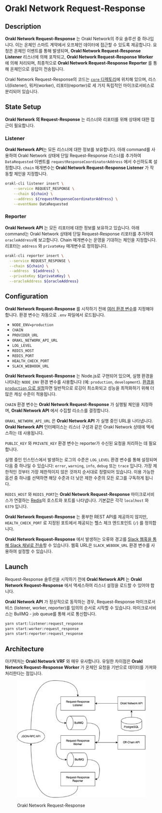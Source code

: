 # Orakl Network Request-Response

## Description

**Orakl Network Request-Response** 는 Orakl Network의 주요 솔루션 중 하나입니다. 이는 온체인 스마트 계약에서 오프체인 데이터에 접근할 수 있도록 제공합니다. 요청은 온체인 이벤트를 통해 발생되며, **Orakl Network Request-Response Listener** 리스너에 의해 포착되고, **Orakl Network Request-Response Worker** 에 의해 처리되며, 최종적으로 **Orakl Network Request-Response Reporter** 를 통해 온체인으로 응답이 전송됩니다.

Orakl Network Request-Response의 코드는 [`core` 디렉토리](https://github.com/Bisonai/orakl/tree/master/core)에 위치해 있으며, 리스너(listener), 워커(worker), 리포터(reporter)로 세 가지 독립적인 마이크로서비스로 분리되어 있습니다.

## State Setup

**Orakl Network 의 Request-Response** 는 리스너와 리포터를 위해 상태에 대한 접근이 필요합니다.

### Listener

**Orakl Network API**는 모든 리스너에 대한 정보를 보유합니다. 아래 command를 사용하여 Orakl Network 상태에 단일 Request-Response 리스너를 추가하여 `DataRequested` 이벤트를 `requestResponseCoordinatorAddress` 에서 수신하도록 설정합니다. `chain` 매개변수는 **Orakl Network Request-Response Listener** 가 작동할 체인을 지정합니다.

```sh
orakl-cli listener insert \
    --service REQUEST_RESPONSE \
    --chain ${chain} \
    --address ${requestResponseCoordinatorAddress} \
    --eventName DataRequested
```

### Reporter

**Orakl Network API** 는 모든 리포터에 대한 정보를 보유하고 있습니다. 아래 command는 Orakl Network 상태에 단일 Request-Response 리포터를 추가하여 `oracleAddress`에 보고합니다. Chain 매개변수는 운영을 기대하는 체인을 지정합니다. 리포터는 `address` 와 `privateKey` 매개변수로 정의됩니다.

```sh
orakl-cli reporter insert \
  --service REQUEST_RESPONSE \
  --chain ${chain} \
  --address  ${address} \
  --privateKey ${privateKey} \
  --oracleAddress ${oracleAddress}
```

## Configuration

**Orakl Network Request-Response** 를 시작하기 전에 [여러 환경 변수](https://github.com/Bisonai/orakl/blob/master/core/.env.example)를 지정해야 합니다. 환경 변수는 자동으로 `.env` 파일에서 로드됩니다.

- `NODE_ENV=production`&#x20;
- `CHAIN`&#x20;
- `PROVIDER_URL`
- `ORAKL_NETWORK_API_URL`
- `LOG_LEVEL`
- `REDIS_HOST`
- `REDIS_PORT`
- `HEALTH_CHECK_PORT`
- `SLACK_WEBHOOK_URL`

**Orakl Network Request-Response** 는 Node.js로 구현되어 있으며, 실행 환경을 나타내는 `NODE_ENV` 환경 변수를 사용합니다 (예: `production`, `development`). [환경을 `production` 으로 설정](https://nodejs.org/en/learn/getting-started/nodejs-the-difference-between-development-and-production)하면 일반적으로 로깅이 최소화되고 성능을 최적화하기 위해 더 많은 캐싱 수준이 적용됩니다.

`CHAIN` 환경 변수는 **Orakl Network Request-Response** 가 실행될 체인을 지정하며, **Orakl Network API** 에서 수집할 리소스를 결정합니다.

`ORAKL_NETWORK_API_URL` 은 **Orakl Network API** 가 실행 중인 URL을 나타냅니다. **Orakl Network API** 인터페이스는 리스너 구성과 같은 Orakl Network 상태에 액세스하는 데 사용됩니다.

`PUBLIC_KEY` 와 `PRIVATE_KEY` 환경 변수는 reporter가 수신된 요청을 처리하는 데 필요합니다.

실행 중인 인스턴스에서 발생하는 로그의 수준은 `LOG_LEVEL` 환경 변수를 통해 설정되며 다음 중 하나일 수 있습니다: `error`, `warning`, `info`, `debug` 또는 `trace` 입니다. 가장 제한적인 것부터 가장 제한적이지 않은 것까지 순서대로 정렬되어 있습니다. 이용 가능한 옵션 중 하나를 선택하면 해당 수준과 더 낮은 제한 수준의 모든 로그를 구독하게 됩니다.

`REDIS_HOST` 와 `REDIS_PORT`는 **Orakl Network Request-Response** 마이크로서비스가 연결하는 [Redis](https://redis.io/)의 호스트와 포트를 나타냅니다. 기본값은 각각 `localhost` 와 `6379` 입니다.&#x20;

**Orakl Network Request-Response** 는 풍부한 REST API를 제공하지 않지만, `HEALTH_CHECK_PORT` 로 지정된 포트에서 제공되는 헬스 체크 엔드포인트 (`/`) 를 정의합니다.

**Orakl Network Request-Response** 에서 발생하는 오류와 경고를 [Slack 웹훅을 통해 Slack 채널로 전송](https://api.slack.com/messaging/webhooks)할 수 있습니다. 웹훅 URL은 `SLACK_WEBOOK_URL` 환경 변수를 사용하여 설정할 수 있습니다.

## Launch

Request-Response 솔루션을 시작하기 전에 **Orakl Network API** 는 **Orakl Network Request-Response** 에서 액세스하여 리스너 설정을 로드할 수 있어야 합니다.

**Orakl Network API** 가 정상적으로 동작하는 경우, Request-Response 마이크로서비스 (listener, worker, reporter)를 임의의 순서로 시작할 수 있습니다. 마이크로서비스는 BullMQ - job queue를 통해 서로 통신합니다.

```sh
yarn start:listener:request_response
yarn start:worker:request_response
yarn start:reporter:request_response
```

## Architecture

아키텍처는 **Orakl Network VRF** 와 매우 유사합니다. 유일한 차이점은 **Orakl Network Request-Response Worker** 가 온체인 요청을 기반으로 데이터를 가져와 처리한다는 점입니다.

<figure><img src="../.gitbook/assets/orakl-network-request-response.png" alt=""><figcaption><p>Orakl Network Request-Response</p></figcaption></figure>
